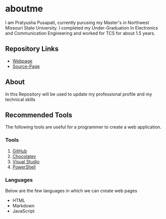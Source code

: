 # aboutme
I am Pratyusha Pusapati, currently purusing my Master's in Northwest Missouri State University.
I completed my Under-Graduation In Electronics and Communication Engineering and worked for TCS for about 1.5 years.

## Repository Links

- [Webpage](https://ppusap.github.io/aboutme/)
- [Source-Page](https://github.com/ppusap/aboutme)

## About
In this Repository will be used to update my professional profile and my technical skills 

## Recommended Tools
The following tools are useful for a programmer to create a web application.
### Tools
1. [GitHub](https://github.com/)
1. [Chocolatey](https://chocolatey.org/)
1. [Visual Studio](https://visualstudio.microsoft.com/)
1. [PowerShell](https://docs.microsoft.com/en-us/powershell/scripting/overview?view=powershell-6)

### Languages
 Below are the few languages in which we can create web pages
 - HTML
 - Markdown
 - JavaScript

 

 






